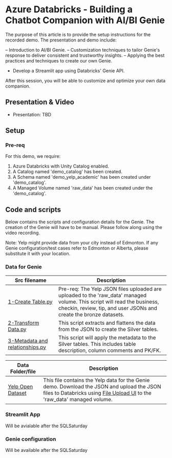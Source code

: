 # Azure Databricks - Building a Chatbot Companion with AI/BI Genie

The purpose of this article is to provide the setup instructions for the recorded demo. The presentation and demo include:

– Introduction to AI/BI Genie.
– Customization techniques to tailor Genie's response to deliver consistent and trustworthy insights.
– Applying the best practices and techniques to create our own Genie.
- Develop a Streamlit app using Databricks' Genie API.

After this session, you will be able to customize and optimize your own data companion. 

## Presentation & Video
* Presentation: TBD

## Setup
### Pre-req

For this demo, we require:

1. Azure Databricks with Unity Catalog enabled.
1. A Catalog named 'demo_catalog' has been created.
1. A Schema named 'demo_yelp_academic' has been created under 'demo_catalog'.
1. A Managed Volume named 'raw_data' has been created under the 'demo_catalog'.

## Code and scripts

Below contains the scripts and configuration details for the Genie. The creation of the Genie will have to be manual. Please follow along using the video recording.

Note: Yelp might provide data from your city instead of Edmonton. If any Genie configuration/test cases refer to Edmonton or Alberta, please substitute it with your location.

### Data for Genie

| Src filename | Description |
| --- | --- |
| [1-Create Table.py](./src/1-Create%20Table.py) | Pre-req: The Yelp JSON files uploaded are uploaded to the 'raw_data' managed volume. This script will read the business, checkin, review, tip, and user JSONs and create the bronze datasets. |
| [2-Transform Data.py](./src/2-Transform%20Data.py) | This script extracts and flattens the data from the JSON to create the Silver tables. |
| [3-Metadata and relationships.py](./src/3-Metadata%20and%20relationships.py) | This script will apply the metadata to the Silver tables. This includes table description, column comments and PK/FK. |

| Data Folder/file | Description |
| --- | --- |
| [Yelp Open Dataset](https://business.yelp.com/data/resources/open-dataset/) | This file contains the Yelp data for the Genie demo. Download the JSON and upload the JSON files to Databricks using [File Upload UI](https://learn.microsoft.com/en-us/azure/databricks/ingestion/file-upload/upload-data?wt.mc_id=MVP_365600) to the 'raw_data' managed volume. |

### Streamlit App
Will be avialable after the SQLSaturday

### Genie configuration
Will be available after the SQLSaturday
